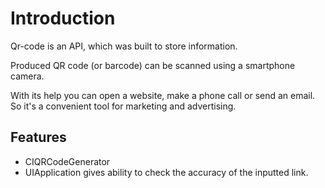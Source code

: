 # Introduction
Qr-code is an API, which was built to store information.

Produced QR code (or barcode) can be scanned using a smartphone camera.

With its help you can open a website, make a phone call or send an email. So it's a convenient tool for marketing and advertising.

## Features
- CIQRCodeGenerator
- UIApplication gives ability to check the accuracy of the inputted link.
